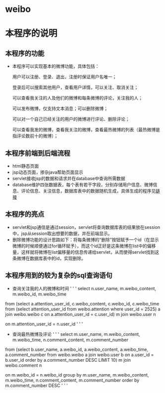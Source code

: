 weibo
=====
# 本程序的说明

## 本程序的功能
- 本程序可以实现基本的微博功能，具体包括：

    用户可以注册、登录、退出，注册时保证用户名唯一；

    登录后可以搜索其他用户，查看用户详情，可以关注、取消关注；
    
    可以查看我关注的人及他们的微博和每条微博的评论，关注我的人；

    可以发布微博，仅支持文本消息；可以删除微博；
    
    可以对一个自己已经关注的用户的微博进行评论、删除评论；

    可以查看我发的微博，查看我关注的微博，查看最热微博的列表（最热微博是指评论数前十的微博）；
    
## 本程序前端到后端流程
- html静态页面
- jsp动态页面，掺杂java帮助页面显示
- servlet接收jsp的数据和请求并在database中查询所需数据
- database维护四张数据表，每个表有若干字段，分别存储用户信息、微博信息、评论信息、关注信息，数据库表中的数据随机生成，具体生成的程序见[链接](https://github.com/changsiyuan/creat_weibo_data)

## 本程序的亮点
- servlet和jsp通信是通过session，servlet将查询数据库表的结果放在session中，jsp从session取出想要的数据，并在前端显示。
- 删除微博功能的设计思路如下：将每条微博的“删除”按钮赋予一个id（在显示微博的时候顺便通过for循环赋予），而这个id正好是这条微博在list中的偏移量，这样就将微博在list偏移量的信息传递给servlet，从而使得servlet找到这条微博在数据库表中的id，实现删除。

## 本程序用到的较为复杂的sql查询语句
- 查询关注我的人的微博和时间
' ' '
select n.user_name, m.weibo_content, m.weibo_id, m.weibo_time

from (select a.attention_user_id, c.weibo_content, c.weibo_id, c.weibo_time 
from (select attention_user_id from weibo.attention where user_id = 2525) a join weibo.weibo c
on a.attention_user_id = c.user_id) m join weibo.user n

on m.attention_user_id = n.user_id
' ' '
- 查询最热微博及评论
' ' '
select m.user_name, m.weibo_content, m.weibo_time, n.comment_content, m.comment_number


from (select b.user_name, a.weibo_id, a.weibo_content, a.weibo_time, a.comment_number
from weibo.weibo a join weibo.user b
on a.user_id = b.user_id
order by a.comment_number DESC LIMIT 10) m join weibo.comment n

on m.weibo_id = n.weibo_id
group by m.user_name, m.weibo_content, m.weibo_time, n.comment_content, m.comment_number
order by m.comment_number DESC 
' ' '

